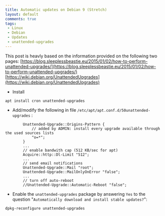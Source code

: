 ```yaml
---
title: Automatic updates on Debian 9 (Stretch)
layout: default
comments: true
tags:
 - Linux
 - Debian
 - Updates
 - unattended-upgrades
---
```


This post is heavly based on the information provided on the following two pages:
[https://blog.sleeplessbeastie.eu/2015/01/02/how-to-perform-unattended-upgrades/](https://blog.sleeplessbeastie.eu/2015/01/02/how-to-perform-unattended-upgrades/)
[https://wiki.debian.org/UnattendedUpgrades](https://wiki.debian.org/UnattendedUpgrades)


* Install
```shell
apt install cron unattended-upgrades
```

* Add/modify the following in file `/etc/apt/apt.conf.d/50unattended-upgrades` :
```config
        Unattended-Upgrade::Origins-Pattern {
            // added by ADMIN: install every upgrade available through the used sources lists
            "o=*";
        }
        ...
        // enable bandwith cap (512 KB/sec for apt)
        Acquire::http::Dl-Limit "512";
        ...
        // send email notifications
        Unattended-Upgrade::Mail "root";
        Unattended-Upgrade::MailOnlyOnError "false";
        ...
        // turn off auto-reboot
        //Unattended-Upgrade::Automatic-Reboot "false";
```

* Enable the `unattended-upgrades` package by answering `Yes` to the question "`Automatically download and install stable updates?`":
```shell
dpkg-reconfigure unattended-upgrades
```

